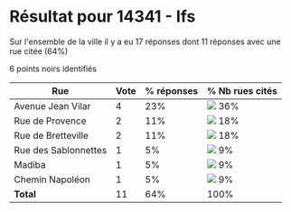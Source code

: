 # Résultat pour 14341 - Ifs

Sur l'ensemble de la ville il y a eu 17 réponses dont 11 réponses avec une rue citée (64%)

6 points noirs identifiés

| Rue | Vote | % réponses | % Nb rues cités|
|-----|------|------------|----------------|
| Avenue Jean Vilar | 4 | 23% | <img src="../../img/bar_36.gif" />&nbsp;36%|
| Rue de Provence | 2 | 11% | <img src="../../img/bar_18.gif" />&nbsp;18%|
| Rue de Bretteville | 2 | 11% | <img src="../../img/bar_18.gif" />&nbsp;18%|
| Rue des Sablonnettes | 1 | 5% | <img src="../../img/bar_9.gif" />&nbsp;9%|
| Madiba | 1 | 5% | <img src="../../img/bar_9.gif" />&nbsp;9%|
| Chemin Napoléon | 1 | 5% | <img src="../../img/bar_9.gif" />&nbsp;9%|
| **Total** | 11 | 64% | 100%|
